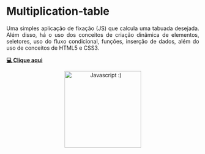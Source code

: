 # Multiplication-table

<p align="justify"> Uma simples aplicação de fixação (JS) que calcula uma tabuada desejada. Além disso, há o uso dos conceitos de criação dinâmica de elementos, seletores, uso do fluxo condicional, funções, inserção de dados, além do uso de conceitos de HTML5 e CSS3.

</p>

 **<a href="https://hochiminh1996.github.io/count/count/">💻 Clique aqui</a>**


<div align="center">
 <img src="https://cdn-icons-png.flaticon.com/512/919/919828.png" height="200" width="200" title="Javascript :)">
</div>
